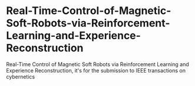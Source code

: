 # Real-Time-Control-of-Magnetic-Soft-Robots-via-Reinforcement-Learning-and-Experience-Reconstruction
Real-Time Control of Magnetic Soft Robots via Reinforcement Learning and Experience Reconstruction, it's for the submission to IEEE transactions on cybernetics
